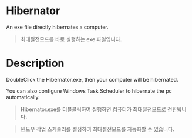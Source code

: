 # Hibernator
An exe file directly hibernates a computer.

> 최대절전모드를 바로 실행하는 exe 파일입니다.

# Description
DoubleClick the Hibernator.exe, then your computer will be hibernated.

You can also configure Windows Task Scheduler to hibernate the pc automatically.

> Hibernator.exe를 더블클릭하여 실행하면 컴퓨터가 최대절전모드로 전환됩니다.

> 윈도우 작업 스케줄러를 설정하여 최대절전모드를 자동화할 수 있습니다.
